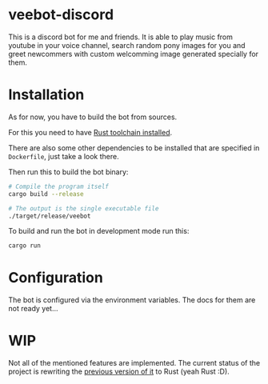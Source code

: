 [tac-discord-bot]: https://github.com/Veetaha/tac-discord-bot
[rust-toolchain]: https://www.rust-lang.org/tools/install

# veebot-discord

This is a discord bot for me and friends.
It is able to play music from youtube in your voice channel,
search random pony images for you and greet newcommers with custom
welcomming image generated specially for them.

# Installation

As for now, you have to build the bot from sources.

For this you need to have [Rust toolchain installed][rust-toolchain].

There are also some other dependencies to be installed that are specified in
`Dockerfile`, just take a look there.

Then run this to build the bot binary:

```bash
# Compile the program itself
cargo build --release

# The output is the single executable file
./target/release/veebot
```

To build and run the bot in development mode run this:

```bash
cargo run
```

# Configuration

The bot is configured via the environment variables.
The docs for them are not ready yet...

# WIP

Not all of the mentioned features are implemented.
The current status of the project is rewriting the [previous version of it][tac-discord-bot]
to Rust (yeah Rust :D).

